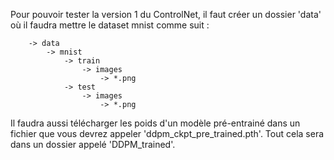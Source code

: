 Pour pouvoir tester la version 1 du ControlNet, il faut créer un dossier 'data' où il faudra mettre le dataset mnist comme suit : 

```
    -> data
        -> mnist
            -> train
                -> images
                    -> *.png
            -> test
                -> images
                    -> *.png
```

Il faudra aussi télécharger les poids d'un modèle pré-entrainé dans un fichier que vous devrez appeler 'ddpm_ckpt_pre_trained.pth'. Tout cela sera dans un dossier appelé 'DDPM_trained'.

